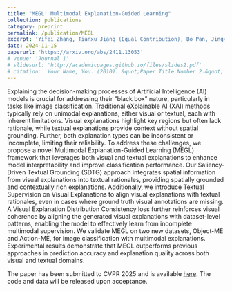 ```yaml
---
title: "MEGL: Multimodal Explanation-Guided Learning"
collection: publications
category: preprint
permalink: /publication/MEGL
excerpt: 'Yifei Zhang, Tianxu Jiang (Equal Contribution), Bo Pan, Jingyu Wang, Guangji Bai, Liang Zhao'
date: 2024-11-15
paperurl: 'https://arxiv.org/abs/2411.13053'
# venue: 'Journal 1'
# slidesurl: 'http://academicpages.github.io/files/slides2.pdf'
# citation: 'Your Name, You. (2010). &quot;Paper Title Number 2.&quot; <i>Journal 1</i>. 1(2).'
---
```


Explaining the decision-making processes of Artificial Intelligence (AI) models is crucial for addressing their "black box" nature, particularly in tasks like image classification. Traditional eXplainable AI (XAI) methods typically rely on unimodal explanations, either visual or textual, each with inherent limitations. Visual explanations highlight key regions but often lack rationale, while textual explanations provide context without spatial grounding. Further, both explanation types can be inconsistent or incomplete, limiting their reliability. To address these challenges, we propose a novel Multimodal Explanation-Guided Learning (MEGL) framework that leverages both visual and textual explanations to enhance model interpretability and improve classification performance. Our Saliency-Driven Textual Grounding (SDTG) approach integrates spatial information from visual explanations into textual rationales, providing spatially grounded and contextually rich explanations. Additionally, we introduce Textual Supervision on Visual Explanations to align visual explanations with textual rationales, even in cases where ground truth visual annotations are missing. A Visual Explanation Distribution Consistency loss further reinforces visual coherence by aligning the generated visual explanations with dataset-level patterns, enabling the model to effectively learn from incomplete multimodal supervision. We validate MEGL on two new datasets, Object-ME and Action-ME, for image classification with multimodal explanations. Experimental results demonstrate that MEGL outperforms previous approaches in prediction accuracy and explanation quality across both visual and textual domains.

The paper has been submitted to CVPR 2025 and is available [here](files/MEGL.pdf). The code and data will be released upon acceptance.